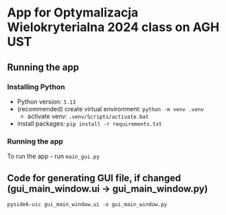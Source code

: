 # App for Optymalizacja Wielokryterialna 2024 class on AGH UST

## Running the app

### Installing Python

- Python version: `3.13`
- (recommended) create virtual environment: `python -m venv .venv`
  - activate venv: `.venv/Scripts/activate.bat`
- install packages: `pip install -r requirements.txt`

### Running the app

To run the app - run `main_gui.py`

## Code for generating GUI file, if changed (gui_main_window.ui -> gui_main_window.py)
`pyside6-uic gui_main_window.ui -o gui_main_window.py`

